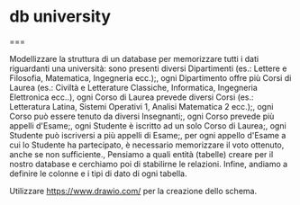 # db university

===

Modellizzare la struttura di un database per memorizzare tutti i dati riguardanti una università:
sono presenti diversi Dipartimenti (es.: Lettere e Filosofia, Matematica, Ingegneria ecc.);,
ogni Dipartimento offre più Corsi di Laurea (es.: Civiltà e Letterature Classiche, Informatica, Ingegneria Elettronica ecc..),
ogni Corso di Laurea prevede diversi Corsi (es.: Letteratura Latina, Sistemi Operativi 1, Analisi Matematica 2 ecc.);,
ogni Corso può essere tenuto da diversi Insegnanti;,
ogni Corso prevede più appelli d'Esame;,
ogni Studente è iscritto ad un solo Corso di Laurea;,
ogni Studente può iscriversi a più appelli di Esame;,
per ogni appello d'Esame a cui lo Studente ha partecipato, è necessario memorizzare il voto ottenuto, anche se non sufficiente.,
Pensiamo a quali entità (tabelle) creare per il nostro database e cerchiamo poi di stabilirne le relazioni. Infine, andiamo a definire le colonne e i tipi di dato di ogni tabella.

Utilizzare https://www.drawio.com/ per la creazione dello schema.
